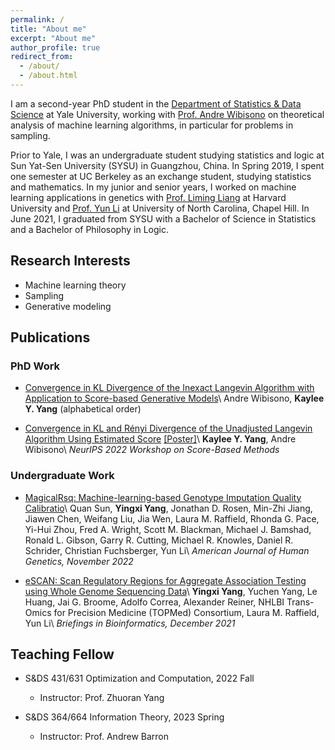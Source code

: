 ```yaml
---
permalink: /
title: "About me"
excerpt: "About me"
author_profile: true
redirect_from: 
  - /about/
  - /about.html
---
```


I am a second-year PhD student in the [Department of Statistics & Data Science](https://statistics.yale.edu/) at Yale University, working with [Prof. Andre Wibisono](http://www.cs.yale.edu/homes/wibisono/) on theoretical analysis
of machine learning algorithms, in particular for problems in sampling.

Prior to Yale, I was an undergraduate student studying statistics and logic at Sun Yat-Sen University (SYSU) in Guangzhou, China. In Spring 2019, I spent one semester at UC Berkeley as an exchange student, studying statistics and mathematics. In my junior and senior years, I worked on machine learning
applications in genetics with [Prof. Liming Liang](https://www.hsph.harvard.edu/liming-liang/) at Harvard University and [Prof. Yun Li](https://yunliweb.its.unc.edu/) at University of North Carolina, Chapel Hill. In June 2021, I graduated from SYSU with a Bachelor of Science in Statistics and a Bachelor of Philosophy in Logic.

## Research Interests
* Machine learning theory
* Sampling
* Generative modeling


## Publications
### PhD Work
* [Convergence in KL Divergence of the Inexact Langevin Algorithm with Application to Score-based Generative Models](https://arxiv.org/abs/2211.01512)\\
  Andre Wibisono, **Kaylee Y. Yang** (alphabetical order)

* [Convergence in KL and Rényi Divergence of the Unadjusted Langevin Algorithm Using Estimated Score](https://openreview.net/forum?id=RSNMAMiPFTM) [[Poster]](https://drive.google.com/file/d/1iyphWtcgMVUJA3lH5SSGDO0AUl7jb_ql/view?usp=share_link)\\
  **Kaylee Y. Yang**, Andre Wibisono\\
  *NeurIPS 2022 Workshop on Score-Based Methods*

### Undergraduate Work
* [MagicalRsq: Machine-learning-based Genotype Imputation Quality Calibratio](https://www.sciencedirect.com/science/article/pii/S0002929722004128)\\
  Quan Sun, **Yingxi Yang**, Jonathan D. Rosen, Min-Zhi Jiang, Jiawen Chen, Weifang Liu, Jia Wen, Laura M. Raffield, Rhonda G. Pace, Yi-Hui Zhou, Fred A. Wright, Scott M. Blackman, Michael J. Bamshad, Ronald L. Gibson, Garry R. Cutting, Michael R. Knowles, Daniel R. Schrider, Christian Fuchsberger, Yun Li\\
  *American Journal of Human Genetics, November 2022*
  
* [eSCAN: Scan Regulatory Regions for Aggregate Association Testing using Whole Genome Sequencing Data](https://academic.oup.com/bib/article-abstract/23/1/bbab497/6457165?redirectedFrom=fulltext)\\
  **Yingxi Yang**, Yuchen Yang, Le Huang, Jai G. Broome, Adolfo Correa, Alexander Reiner, NHLBI Trans-Omics for Precision Medicine (TOPMed) Consortium, Laura M. Raffield, Yun Li\\
  *Briefings in Bioinformatics, December 2021*

## Teaching Fellow

* S&DS 431/631 Optimization and Computation, 2022 Fall
  * Instructor: Prof. Zhuoran Yang

* S&DS 364/664 Information Theory, 2023 Spring
  * Instructor: Prof. Andrew Barron